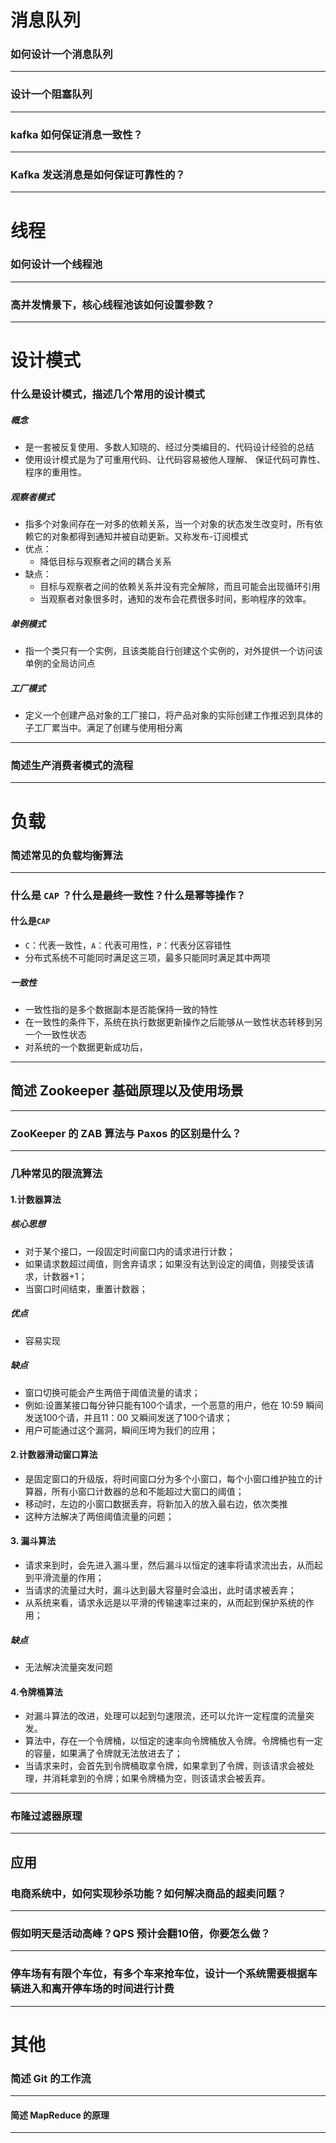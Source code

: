 # 消息队列

### 如何设计一个消息队列

------

### 设计一个阻塞队列

------

### kafka 如何保证消息一致性？

------

### Kafka 发送消息是如何保证可靠性的？

------

# 线程

### 如何设计一个线程池

------

### 高并发情景下，核心线程池该如何设置参数？

------

# 设计模式

### 什么是设计模式，描述几个常用的设计模式

##### 概念

- 是一套被反复使用、多数人知晓的、经过分类编目的、代码设计经验的总结
- 使用设计模式是为了可重用代码、让代码容易被他人理解、 保证代码可靠性、程序的重用性。

##### 观察者模式

- 指多个对象间存在一对多的依赖关系，当一个对象的状态发生改变时，所有依赖它的对象都得到通知并被自动更新。又称发布-订阅模式
- 优点：
  - 降低目标与观察者之间的耦合关系
- 缺点：
  - 目标与观察者之间的依赖关系并没有完全解除，而且可能会出现循环引用
  - 当观察者对象很多时，通知的发布会花费很多时间，影响程序的效率。

##### 单例模式

- 指一个类只有一个实例，且该类能自行创建这个实例的，对外提供一个访问该单例的全局访问点

##### 工厂模式

- 定义一个创建产品对象的工厂接口，将产品对象的实际创建工作推迟到具体的子工厂累当中。满足了创建与使用相分离

------

### 简述生产消费者模式的流程

------

# 负载

### 简述常见的负载均衡算法

------

### 什么是 `CAP` ？什么是最终一致性？什么是幂等操作？

#### 什么是`CAP`

- `C`：代表一致性，`A`：代表可用性，`P`：代表分区容错性
- 分布式系统不可能同时满足这三项，最多只能同时满足其中两项

##### 一致性

- 一致性指的是多个数据副本是否能保持一致的特性
- 在一致性的条件下，系统在执行数据更新操作之后能够从一致性状态转移到另一个一致性状态
- 对系统的一个数据更新成功后，



------

## 简述 Zookeeper 基础原理以及使用场景

------
### ZooKeeper 的 ZAB 算法与 Paxos 的区别是什么？

------
### 几种常见的限流算法

#### 1.计数器算法

##### 核心思想

- 对于某个接口，一段固定时间窗口内的请求进行计数；
- 如果请求数超过阈值，则舍弃请求；如果没有达到设定的阈值，则接受该请求，计数器+1；
- 当窗口时间结束，重置计数器；

##### 优点

- 容易实现

##### 缺点

- 窗口切换可能会产生两倍于阈值流量的请求；
- 例如:设置某接口每分钟只能有100个请求，一个恶意的用户，他在 10:59 瞬间发送100个请，并且11：00 又瞬间发送了100个请求；
- 用户可能通过这个漏洞，瞬间压垮为我们的应用；

#### 2.计数器滑动窗口算法

- 是固定窗口的升级版，将时间窗口分为多个小窗口，每个小窗口维护独立的计算器，所有小窗口计数器的总和不能超过大窗口的阈值；
- 移动时，左边的小窗口数据丢弃，将新加入的放入最右边，依次类推
- 这种方法解决了两倍阈值流量的问题；

#### 3. 漏斗算法

- 请求来到时，会先进入漏斗里，然后漏斗以恒定的速率将请求流出去，从而起到平滑流量的作用；
- 当请求的流量过大时，漏斗达到最大容量时会溢出，此时请求被丢弃；
- 从系统来看，请求永远是以平滑的传输速率过来的，从而起到保护系统的作用；

##### 缺点

- 无法解决流量突发问题

#### 4.令牌桶算法

- 对漏斗算法的改进，处理可以起到匀速限流，还可以允许一定程度的流量突发。
- 算法中，存在一个令牌桶，以恒定的速率向令牌桶放入令牌。令牌桶也有一定的容量，如果满了令牌就无法放进去了；
- 当请求来时，会首先到令牌桶取拿令牌，如果拿到了令牌，则该请求会被处理，并消耗拿到的令牌；如果令牌桶为空，则该请求会被丢弃。

------

### 布隆过滤器原理



------

## 应用

### 电商系统中，如何实现秒杀功能？如何解决商品的超卖问题？

------

### 假如明天是活动高峰？QPS 预计会翻10倍，你要怎么做？

------

### 停车场有有限个车位，有多个车来抢车位，设计一个系统需要根据车辆进入和离开停车场的时间进行计费

------

# 其他

### 简述 Git 的工作流

------
#### 简述 MapReduce 的原理

------
